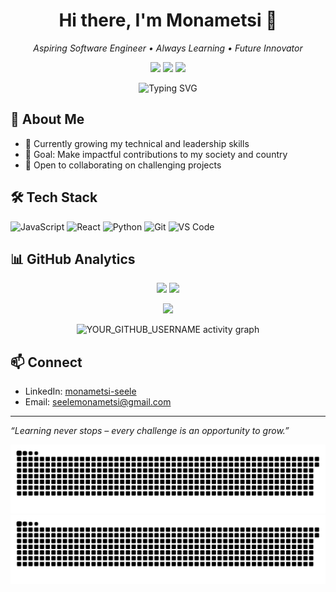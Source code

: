<h1 align="center">Hi there, I'm Monametsi 👋</h1>
<p align="center">
  <em>Aspiring Software Engineer • Always Learning • Future Innovator</em>
</p>

<p align="center">
  <a href="https://github.com/Monametsi-s"><img src="https://img.shields.io/badge/GitHub-Monametsi-s181717?style=for-the-badge&logo=github&logoColor=white"/></a>
  <a href="[YOUR_LINKEDIN_URL](https://www.linkedin.com/in/monametsi-seele/)"><img src="https://img.shields.io/badge/LinkedIn-0A66C2?style=for-the-badge&logo=linkedin&logoColor=white"/></a>
  <a href="mailto:seelemonametsi@gmail.com"><img src="https://img.shields.io/badge/Email-D14836?style=for-the-badge&logo=gmail&logoColor=white"/></a>
</p>

<!-- Typing SVG -->
<p align="center">
  <img src="https://readme-typing-svg.demolab.com?font=Fira+Code&size=24&pause=1000&center=true&vCenter=true&width=800&lines=Aspiring+Software+Engineer;Always+Learning;Future+Innovator;Open+to+Collaboration" alt="Typing SVG" />
</p>

## 🚀 About Me
- 🌱 Currently growing my technical and leadership skills
- 🎯 Goal: Make impactful contributions to my society and country
- 🤝 Open to collaborating on challenging projects

## 🛠️ Tech Stack
![JavaScript](https://img.shields.io/badge/JavaScript-F7DF1E?style=for-the-badge&logo=javascript&logoColor=000)
![React](https://img.shields.io/badge/React-20232A?style=for-the-badge&logo=react&logoColor=61DAFB)
![Python](https://img.shields.io/badge/Python-3776AB?style=for-the-badge&logo=python&logoColor=white)
![Git](https://img.shields.io/badge/Git-F05032?style=for-the-badge&logo=git&logoColor=white)
![VS Code](https://img.shields.io/badge/VS%20Code-007ACC?style=for-the-badge&logo=visual-studio-code&logoColor=white)

## 📊 GitHub Analytics
<p align="center">
  <img src="https://github-readme-stats.vercel.app/api?username=Monametsi-s&show_icons=true&theme=radical" height="165"/>
  <img src="https://github-readme-stats.vercel.app/api/top-langs/?username=Monametsi-s&layout=compact&theme=radical" height="165"/>
</p>

<p align="center">
  <img src="https://streak-stats.demolab.com?user=Monametsi-s&theme=radical" height="165"/>
</p>

<!-- Activity Graph -->
<p align="center">
  <img src="https://github-readme-activity-graph.vercel.app/graph?username=Monametsi-s&bg_color=0d1117&color=58a6ff&line=58a6ff&point=1f6feb&area=true&hide_border=true" alt="YOUR_GITHUB_USERNAME activity graph" />
</p>

## 📫 Connect
- LinkedIn: [monametsi-seele](https://www.linkedin.com/in/monametsi-seele/)
- Email: seelemonametsi@gmail.com

---
*“Learning never stops – every challenge is an opportunity to grow.”*

![github contribution grid snake animation](https://raw.githubusercontent.com/nftknight/nftknight/output/github-contribution-grid-snake-dark.svg#gh-dark-mode-only)
![github contribution grid snake animation](https://raw.githubusercontent.com/nftknight/nftknight/output/github-contribution-grid-snake.svg#gh-light-mode-only)
